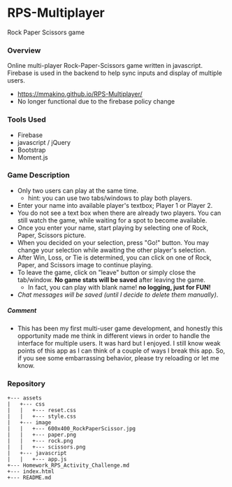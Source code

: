 # RPS-Multiplayer
Rock Paper Scissors game

### Overview
Online multi-player Rock-Paper-Scissors game written in javascript. Firebase is used in the backend to help sync inputs and display of multiple users.
* https://mmakino.github.io/RPS-Multiplayer/
* No longer functional due to the firebase policy change

### Tools Used
* Firebase
* javascript / jQuery
* Bootstrap
* Moment.js

### Game Description
  * Only two users can play at the same time.
    * hint: you can use two tabs/windows to play both players.
  * Enter your name into available player's textbox; Player 1 or Player 2.
  * You do not see a text box when there are already two players. You can still watch the game, while waiting for a spot to become available.
  * Once you enter your name, start playing by selecting one of Rock, Paper, Scissors picture.
  * When you decided on your selection, press "Go!" button. You may change your selection while awaiting the other player's selection.
  * After Win, Loss, or Tie is determined, you can click on one of Rock, Paper, and Scissors image to continue playing.
  * To leave the game, click on "leave" button or simply close the tab/window. __No game stats will be saved__ after leaving the game.
    * In fact, you can play with blank name! __no logging, just for FUN!__
  * _Chat messages will be saved (until I decide to delete them manually)_.

##### Comment
  * This has been my first multi-user game development, and honestly this opportunity made me think in different views in order to handle the interface for multiple users. It was hard but I enjoyed. I still know weak points of this app as I can think of a couple of ways I break this app. So, if you see some embarrassing behavior, please try reloading or let me know.

### Repository
```
+--- assets
|   +--- css
|   |   +--- reset.css
|   |   +--- style.css
|   +--- image
|   |   +--- 600x400_RockPaperScissor.jpg
|   |   +--- paper.png
|   |   +--- rock.png
|   |   +--- scissors.png
|   +--- javascript
|   |   +--- app.js
+--- Homework_RPS_Activity_Challenge.md
+--- index.html
+--- README.md
```
